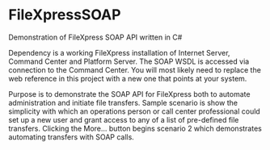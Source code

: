 # FileXpressSOAP
Demonstration of FileXpress SOAP API written in C#

Dependency is a working FileXpress installation of Internet Server, Command Center and Platform Server. The SOAP WSDL is accessed via connection to the Command Center. You will most likely need to replace the web reference in this project with a new one that points at your system.

Purpose is to demonstrate the SOAP API for FileXpress both to automate administration and initiate file transfers. Sample scenario is show the simplicity with which an operations person or call center professional could set up a new user and grant access to any of a list of pre-defined file transfers. Clicking the More... button begins scenario 2 which demonstrates automating transfers with SOAP calls.
